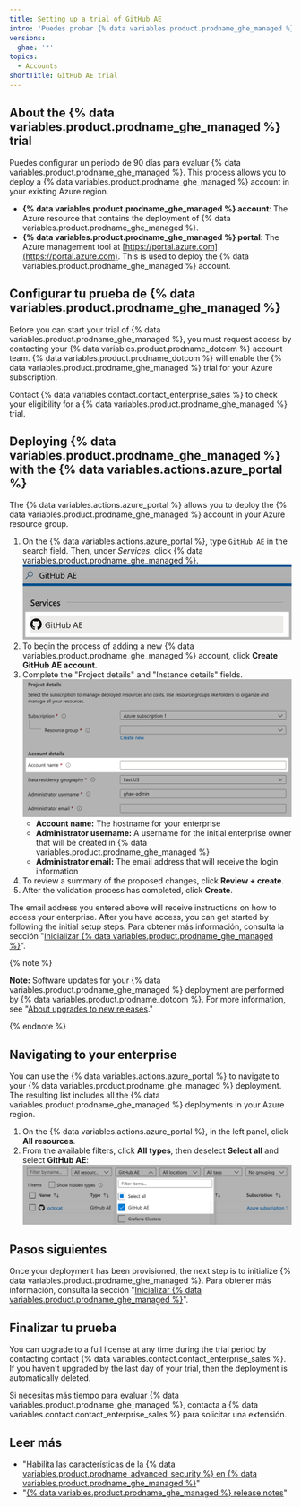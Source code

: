 ```yaml
---
title: Setting up a trial of GitHub AE
intro: 'Puedes probar {% data variables.product.prodname_ghe_managed %} de manera gratuita.'
versions:
  ghae: '*'
topics:
  - Accounts
shortTitle: GitHub AE trial
---
```


## About the {% data variables.product.prodname_ghe_managed %} trial

Puedes configurar un periodo de 90 días para evaluar {% data variables.product.prodname_ghe_managed %}. This process allows you to deploy a {% data variables.product.prodname_ghe_managed %} account in your existing Azure region.

- **{% data variables.product.prodname_ghe_managed %} account**: The Azure resource that contains the deployment of {% data variables.product.prodname_ghe_managed %}.
- **{% data variables.product.prodname_ghe_managed %} portal**: The Azure management tool at [https://portal.azure.com](https://portal.azure.com). This is used to deploy the {% data variables.product.prodname_ghe_managed %} account.

## Configurar tu prueba de {% data variables.product.prodname_ghe_managed %}


Before you can start your trial of {% data variables.product.prodname_ghe_managed %}, you must request access by contacting your {% data variables.product.prodname_dotcom %} account team. {% data variables.product.prodname_dotcom %} will enable the {% data variables.product.prodname_ghe_managed %} trial for your Azure subscription.

Contact {% data variables.contact.contact_enterprise_sales %} to check your eligibility for a {% data variables.product.prodname_ghe_managed %} trial.

## Deploying {% data variables.product.prodname_ghe_managed %} with the {% data variables.actions.azure_portal %}

The {% data variables.actions.azure_portal %} allows you to deploy the {% data variables.product.prodname_ghe_managed %} account in your Azure resource group.

1. On the {% data variables.actions.azure_portal %}, type `GitHub AE` in the search field. Then, under _Services_, click {% data variables.product.prodname_ghe_managed %}. ![{% data variables.actions.azure_portal %} search result](/assets/images/azure/github-ae-azure-portal-search.png)
1. To begin the process of adding a new {% data variables.product.prodname_ghe_managed %} account, click **Create GitHub AE account**.
1. Complete the "Project details" and "Instance details" fields. ![{% data variables.actions.azure_portal %} search result](/assets/images/azure/github-ae-azure-portal-form.png)
    - **Account name:** The hostname for your enterprise
    - **Administrator username:** A username for the initial enterprise owner that will be created in {% data variables.product.prodname_ghe_managed %}
    - **Administrator email:** The email address that will receive the login information
1. To review a summary of the proposed changes, click **Review + create**.
1. After the validation process has completed, click **Create**.

The email address you entered above will receive instructions on how to access your enterprise. After you have access, you can get started by following the initial setup steps. Para obtener más información, consulta la sección "[Inicializar {% data variables.product.prodname_ghe_managed %}](/admin/configuration/initializing-github-ae)".

{% note %}

**Note:** Software updates for your {% data variables.product.prodname_ghe_managed %} deployment are performed by {% data variables.product.prodname_dotcom %}. For more information, see "[About upgrades to new releases](/admin/overview/about-upgrades-to-new-releases)."

{% endnote %}

## Navigating to your enterprise

You can use the {% data variables.actions.azure_portal %} to navigate to your {% data variables.product.prodname_ghe_managed %} deployment. The resulting list includes all the {% data variables.product.prodname_ghe_managed %} deployments in your Azure region.

1. On the {% data variables.actions.azure_portal %}, in the left panel, click **All resources**.
1. From the available filters, click **All types**, then deselect **Select all** and select **GitHub AE**: ![{% data variables.actions.azure_portal %} search result](/assets/images/azure/github-ae-azure-portal-type-filter.png)

## Pasos siguientes

Once your deployment has been provisioned, the next step is to initialize {% data variables.product.prodname_ghe_managed %}. Para obtener más información, consulta la sección "[Inicializar {% data variables.product.prodname_ghe_managed %}](/github-ae@latest/admin/configuration/configuring-your-enterprise/initializing-github-ae)".

## Finalizar tu prueba

You can upgrade to a full license at any time during the trial period by contacting contact {% data variables.contact.contact_enterprise_sales %}. If you haven't upgraded by the last day of your trial, then the deployment is automatically deleted.

Si necesitas más tiempo para evaluar {% data variables.product.prodname_ghe_managed %}, contacta a {% data variables.contact.contact_enterprise_sales %} para solicitar una extensión.

## Leer más

- "[Habilita las características de la {% data variables.product.prodname_advanced_security %} en {% data variables.product.prodname_ghe_managed %}](/github/getting-started-with-github/about-github-advanced-security#enabling-advanced-security-features-on-github-ae)"
- "[{% data variables.product.prodname_ghe_managed %} release notes](/github-ae@latest/admin/overview/github-ae-release-notes)" 
